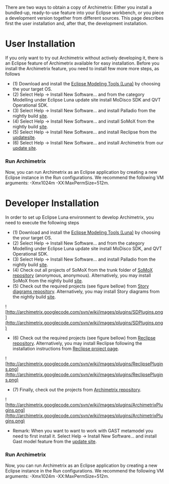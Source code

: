 There are two ways to obtain a copy of Archimetrix: Either you install a bundled-up, ready-to-use feature into your Eclipse workbench, or you piece a development version together from different sources. This page describes first the user installation and, after that, the development installation.



# User Installation #

If you only want to try out Archimetrix without actively developing it, there is an Eclipse feature of Archimetrix available for easy installation. Before you install the Archimetrix feature, you need to install few more more steps, as follows

  * (1) Download and install the [Eclipse Modeling Tools (Luna)](https://www.eclipse.org/downloads/index-developer.php) by choosing the your target OS.
  * (2) Select Help -> Install New Software... and from the category Modelling under Eclipse Luna update site install MoDisco SDK and QVT Operational SDK.
  * (3) Select Help -> Install New Software... and install Palladio from the nightly build [site](https://sdqweb.ipd.kit.edu/eclipse/palladiosimulator/nightly/).
  * (4) Select Help -> Install New Software... and install SoMoX from the nightly build [site](https://sdqweb.ipd.kit.edu/eclipse/somox/nightly/).
  * (5) Select Help -> Install New Software... and install Reclipse from the [updatesite](https://reclipse-emf.googlecode.com/svn/trunk/org.reclipse.updatesite/).
  * (6) Select Help -> Install New Software... and install Archimetrix from our [update site](https://archimetrix.googlecode.com/svn/branches/ArchimetrixForKepler/org.archimetrix.updatesite/).


### Run Archimetrix ###

Now, you can run Archimetrix as an Eclipse application by creating a new Eclipse instance in the Run configurations. We recommend the following VM arguments: -Xmx1024m -XX:MaxPermSize=512m.

# Developer Installation #

In order to set up Eclipse Luna environment to develop Archimetrix, you need to execute the following steps

  * (1) Download and install the [Eclipse Modeling Tools (Luna)](https://www.eclipse.org/downloads/index-developer.php) by choosing the your target OS.
  * (2) Select Help -> Install New Software... and from the category Modelling under Eclipse Luna update site install MoDisco SDK, and QVT Operational SDK.
  * (3) Select Help -> Install New Software... and install Palladio from the nightly build [site](https://sdqweb.ipd.kit.edu/eclipse/palladiosimulator/nightly/).
  * (4) Check out all projects of SoMoX from the trunk folder of [SoMoX repository](https://svnserver.informatik.kit.edu/i43/svn/code/SoMoX/Core/trunk/) (anonymous, anonymous). Alternatively, you may install SoMoX from the nightly build [site](https://sdqweb.ipd.kit.edu/eclipse/somox/nightly/).
  * (5) Check out the required projects (see figure bellow) from [Story diagrams repository](https://github.com/ReEng/sdm-commons). Alternatively, you may install Story diagrams from the nightly build [site](https://sdqweb.ipd.kit.edu/eclipse/storydiagraminterpreter/nightly/).

![http://archimetrix.googlecode.com/svn/wiki/images/plugins/SDPlugins.png](http://archimetrix.googlecode.com/svn/wiki/images/plugins/SDPlugins.png)

  * (6) Check out the required projects (see figure bellow) from
[Reclipse repository](https://github.com/ReEng/reclipse-emf). Alternatively, you may install Reclipse following the installation instructions from [Reclipse project page](https://github.com/ReEng/reclipse-emf/blob/master/wiki/InstallationInstructions.wiki).

![http://archimetrix.googlecode.com/svn/wiki/images/plugins/ReclipsePlugins.png](http://archimetrix.googlecode.com/svn/wiki/images/plugins/ReclipsePlugins.png)

  * (7) Finally, check out the projects from [Archimetrix repository](https://github.com/ReEng/archimetrix.git).

![http://archimetrix.googlecode.com/svn/wiki/images/plugins/ArchimetrixPlugins.png](http://archimetrix.googlecode.com/svn/wiki/images/plugins/ArchimetrixPlugins.png)

  * Remark: When you want to want to work with GAST metamodel you need to first install it. Select Help -> Install New Software... and install Gast model  feature from the [update site](http://sissy.sourceforge.net/SISSy_Nightly).

### Run Archimetrix ###

Now, you can run Archimetrix as an Eclipse application by creating a new Eclipse instance in the Run configurations. We recommend the following VM arguments: -Xmx1024m -XX:MaxPermSize=512m.
